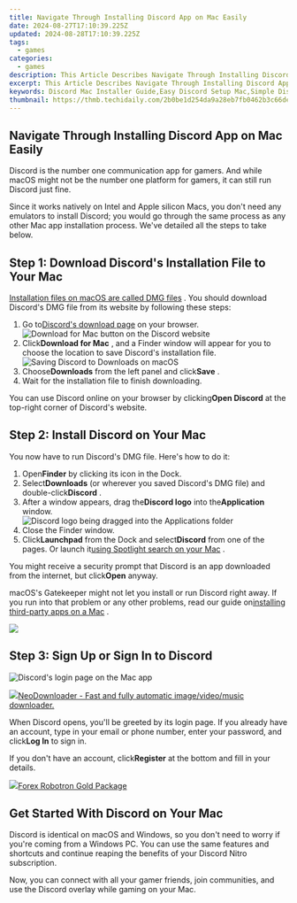 ```yaml
---
title: Navigate Through Installing Discord App on Mac Easily
date: 2024-08-27T17:10:39.225Z
updated: 2024-08-28T17:10:39.225Z
tags:
  - games
categories:
  - games
description: This Article Describes Navigate Through Installing Discord App on Mac Easily
excerpt: This Article Describes Navigate Through Installing Discord App on Mac Easily
keywords: Discord Mac Installer Guide,Easy Discord Setup Mac,Simple Discord Installation Mac,Learn Discord for Mac Quickly,Discord App on Mac Install,Installing Discord on Mac,Setup Discord App MAC
thumbnail: https://thmb.techidaily.com/2b0be1d254da9a28eb7fb0462b3c66de235332cf8b2fab4ba3941b84a9d75cac.jpg
---
```


## Navigate Through Installing Discord App on Mac Easily

 Discord is the number one communication app for gamers. And while macOS might not be the number one platform for gamers, it can still run Discord just fine.

 Since it works natively on Intel and Apple silicon Macs, you don't need any emulators to install Discord; you would go through the same process as any other Mac app installation process. We've detailed all the steps to take below.

## Step 1: Download Discord's Installation File to Your Mac

[Installation files on macOS are called DMG files](https://www.makeuseof.com/what-is-a-dmg-file/) . You should download Discord's DMG file from its website by following these steps:

1. Go to[Discord's download page](https://discord.com/download) on your browser.  
![Download for Mac button on the Discord website](https://static1.makeuseofimages.com/wordpress/wp-content/uploads/2023/09/download-for-mac-button-on-the-discord-website.jpeg)
2. Click**Download for Mac** , and a Finder window will appear for you to choose the location to save Discord's installation file.  
![Saving Discord to Downloads on macOS](https://static1.makeuseofimages.com/wordpress/wp-content/uploads/2023/09/saving-discord-to-downloads-on-macos.jpeg)
3. Choose**Downloads** from the left panel and click**Save** .
4. Wait for the installation file to finish downloading.

 You can use Discord online on your browser by clicking**Open Discord** at the top-right corner of Discord's website.

## Step 2: Install Discord on Your Mac

 You now have to run Discord's DMG file. Here's how to do it:

1. Open**Finder** by clicking its icon in the Dock.
2. Select**Downloads** (or wherever you saved Discord's DMG file) and double-click**Discord** .
3. After a window appears, drag the**Discord logo** into the**Application** window.  
![Discord logo being dragged into the Applications folder](https://static1.makeuseofimages.com/wordpress/wp-content/uploads/2023/09/discord-logo-being-dragged-into-the-applications-folder.jpeg)
4. Close the Finder window.
5. Click**Launchpad** from the Dock and select**Discord** from one of the pages. Or launch it[using Spotlight search on your Mac](https://www.makeuseof.com/spotlight-search-on-mac-beginners-guide/) .

 You might receive a security prompt that Discord is an app downloaded from the internet, but click**Open** anyway.

 macOS's Gatekeeper might not let you install or run Discord right away. If you run into that problem or any other problems, read our guide on[installing third-party apps on a Mac](https://www.makeuseof.com/how-to-install-third-party-apps-mac/) .

<!-- affiliate ads begin -->
<a href="https://store.nero.com/order/checkout.php?PRODS=42296740&QTY=1&AFFILIATE=108875&CART=1"><img src="https://www.nero.com/nero-com-wAssets/img/banners/2023/biu/Nero_BackItUp_Screen_2.webp" border="0"></a>
<!-- affiliate ads end -->
## Step 3: Sign Up or Sign In to Discord

![Discord's login page on the Mac app](https://static1.makeuseofimages.com/wordpress/wp-content/uploads/2023/09/discord-s-login-page-on-the-mac-app.jpeg)

<!-- affiliate ads begin -->
<a href="https://secure.2checkout.com/order/checkout.php?PRODS=4559731&QTY=1&AFFILIATE=108875&CART=1"><img src="http://www.neowise.com/images/nd-ss-w200.jpg" border="0">NeoDownloader - Fast and fully automatic image/video/music downloader. </a>
<!-- affiliate ads end -->
 When Discord opens, you'll be greeted by its login page. If you already have an account, type in your email or phone number, enter your password, and click**Log In** to sign in.

 If you don't have an account, click**Register** at the bottom and fill in your details.

<!-- affiliate ads begin -->
<a href="https://secure.2checkout.com/order/checkout.php?PRODS=4727541&QTY=1&AFFILIATE=108875&CART=1"><img src="https://secure.avangate.com/images/merchant/5f4f7141b65a730b4efb0e0d51f63e94/products/copy_copy_forexrobotronbox.gif" border="0">Forex Robotron Gold Package</a>
<!-- affiliate ads end -->
## Get Started With Discord on Your Mac

 Discord is identical on macOS and Windows, so you don't need to worry if you're coming from a Windows PC. You can use the same features and shortcuts and continue reaping the benefits of your Discord Nitro subscription.

 Now, you can connect with all your gamer friends, join communities, and use the Discord overlay while gaming on your Mac.


<ins class="adsbygoogle"
     style="display:block"
     data-ad-format="autorelaxed"
     data-ad-client="ca-pub-7571918770474297"
     data-ad-slot="1223367746"></ins>



<ins class="adsbygoogle"
     style="display:block"
     data-ad-client="ca-pub-7571918770474297"
     data-ad-slot="8358498916"
     data-ad-format="auto"
     data-full-width-responsive="true"></ins>


